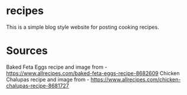 # recipes

This is a simple blog style website for posting cooking recipes.

# Sources
Baked Feta Eggs recipe and image from - https://www.allrecipes.com/baked-feta-eggs-recipe-8682609
Chicken Chalupas recipe and image from - https://www.allrecipes.com/chicken-chalupas-recipe-8681727